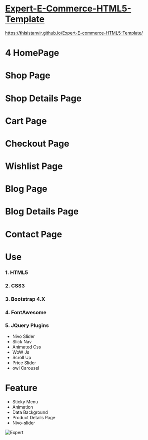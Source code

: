 # [Expert-E-Commerce-HTML5-Template](https://thisistanvir.github.io/Expert-E-commerce-HTML5-Template/)
https://thisistanvir.github.io/Expert-E-commerce-HTML5-Template/

# 4 HomePage
# Shop Page
# Shop Details Page
# Cart Page
# Checkout Page
# Wishlist Page
# Blog Page
# Blog Details Page
# Contact Page

# Use
### 1. HTML5
### 2. CSS3
### 3. Bootstrap 4.X
### 4. FontAwesome
### 5. JQuery Plugins
   * Nivo Slider
   * Slick Nav
   * Animated Css
   * WoW Js
   * Scroll Up
   * Price Slider
   * owl Carousel
   
# Feature
   * Sticky Menu
   * Animation
   * Data Background
   * Product Details Page
   * Nivo-slider
   
   
![Expert](https://user-images.githubusercontent.com/56197895/80303620-2bbedf80-87d3-11ea-80dd-1f1c55e4ec20.jpg)
